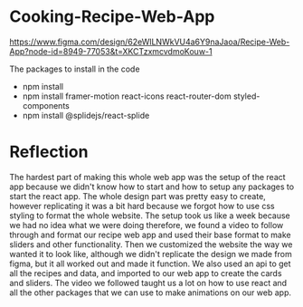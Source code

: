 # Cooking-Recipe-Web-App
https://www.figma.com/design/62eWlLNWkVU4a6Y9naJaoa/Recipe-Web-App?node-id=8949-77053&t=XKCTzxmcvdmoKouw-1

The packages to install in the code
- npm install
- npm install framer-motion react-icons react-router-dom styled-components
- npm install @splidejs/react-splide

# Reflection
The hardest part of making this whole web app was the setup of the react app because we didn't know how to start and how to setup any packages to start the react app. The whole design part was pretty easy to create, however replicating it was a bit hard because we forgot how to use css styling to format the whole website. The setup took us like a week because we had no idea what we were doing therefore, we found a video to follow through and format our recipe web app and used their base format to make sliders and other functionality. Then we customized the website the way we wanted it to look like, although we didn't replicate the design we made from figma, but it all worked out and made it function. We also used an api to get all the recipes and data, and imported to our web app to create the cards and sliders. The video we followed taught us a lot on how to use react and all the other packages that we can use to make animations on our web app.
